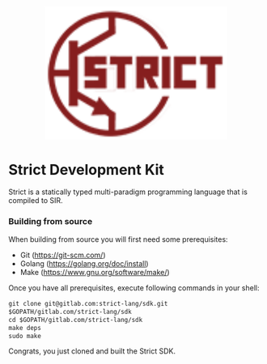 <p align="center"><img src="docs/assets/strict_logo.png" width="360"></p>

# Strict Development Kit

Strict is a statically typed multi-paradigm programming language that is
compiled to SIR.

### Building from source

When building from source you will first need some prerequisites:
 
  - Git (https://git-scm.com/) 
  - Golang (https://golang.org/doc/install)
  - Make (https://www.gnu.org/software/make/)

Once you have all prerequisites, execute following commands in your shell:
```
git clone git@gitlab.com:strict-lang/sdk.git $GOPATH/gitlab.com/strict-lang/sdk
cd $GOPATH/gitlab.com/strict-lang/sdk
make deps
sudo make
```

Congrats, you just cloned and built the Strict SDK.
